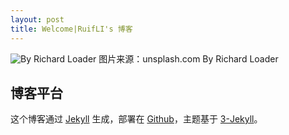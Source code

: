 ```yaml
---
layout: post
title: Welcome|RuifLI's 博客
---
```

![By Richard Loader](https://images.unsplash.com/photo-1440882616325-43e474ece3d0?fit=crop&fm=jpg&h=800&q=80&w=1200)
图片来源：unsplash.com By Richard Loader


## 博客平台

这个博客通过 [Jekyll](http://jekyllrb.com/) 生成，部署在 [Github](https://pages.github.com)，主题基于 [3-Jekyll](https://github.com/P233/3-Jekyll)。
